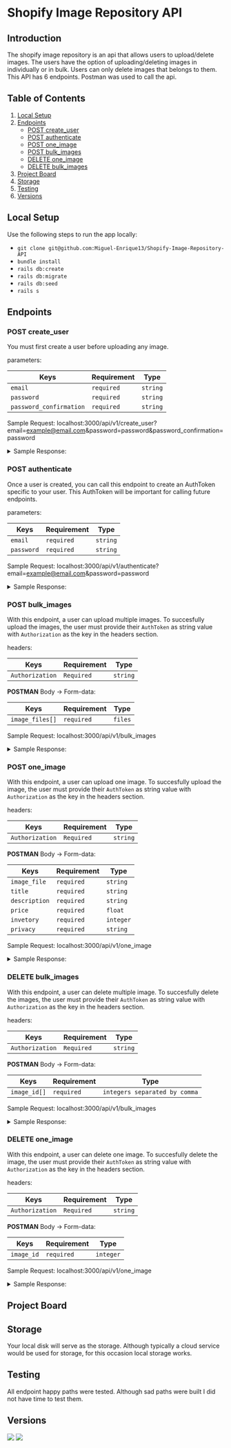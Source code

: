 # Shopify Image Repository API

## Introduction

The shopify image repository is an api that allows users to upload/delete images. The users have the option of uploading/deleting images in individually or in bulk. Users can only delete images that belongs to them. This API has 6 endpoints. Postman was used to call the api. 

## Table of Contents
1. [Local Setup](#local-setup)
1. [Endpoints](#endpoints)
    - [POST create_user](#post-create_user)
    - [POST authenticate](#post-authenticate)
    - [POST one_image](#post-one_image)
    - [POST bulk_images](#post-bulk_images)
    - [DELETE one_image](#delete-one_image)
    - [DELETE bulk_images](#delete-bulk_images)
1. [Project Board](#project-board)
1. [Storage](#storage)
1. [Testing](#testing)
1. [Versions](#versions)


## Local Setup
Use the following steps to run the app locally: 
* `git clone git@github.com:Miguel-Enrique13/Shopify-Image-Repository-API`
* `bundle install`
* `rails db:create`
* `rails db:migrate`
* `rails db:seed`
* `rails s`

## Endpoints

### POST create_user

You must first create a user before uploading any image.

parameters: 

| Keys  |  Requirement | Type  |
|---|---|---|
|`email`|`required`|`string`|
|`password`|`required`|`string`|
|`password_confirmation`|`required`|`string`|

Sample Request: localhost:3000/api/v1/create_user?email=example@email.com&password=password&password_confirmation=password

<details>
  <summary> Sample Response: </summary>
  
  ```
  {
    "message": "User created successfully"
}
```
</details>

### POST authenticate

Once a user is created, you can call this endpoint to create an AuthToken specific to your user. This AuthToken will be important for calling future endpoints.

parameters: 

| Keys  |  Requirement | Type  |
|---|---|---|
|`email`|`required`|`string`|
|`password`|`required`|`string`|

Sample Request: localhost:3000/api/v1/authenticate?email=example@email.com&password=password


<details>
  <summary> Sample Response: </summary>
  
  ```
  {
     "auth_token": "eyJhbGciOiJIUzI1NiJ9.eyJ1c2VyX2lkIjoxLCJleHAiOjE2MTEwMTIzNDh9.ESAybXEYVyiUkPM4hbDsD-ZUuVGd4GErkoTVUwCGpkw"
}
```
</details>

### POST bulk_images

With this endpoint, a user can upload multiple images. To succesfully upload the images, the user must provide their `AuthToken` as string value with `Authorization` as the key in the headers section.    

headers:

| Keys  |  Requirement | Type  |
|---|---|---|
|`Authorization`|`Required`|`string`|

**POSTMAN** Body -> Form-data: 

| Keys  |  Requirement | Type  |
|---|---|---|
|`image_files[]`|`required`|`files`|

Sample Request: localhost:3000/api/v1/bulk_images

<details>
  <summary> Sample Response: </summary>
  
  ```
{
    "data": [
        {
            "id": "1",
            "type": "image",
            "attributes": {
                "id": 1,
                "title": "---",
                "description": "---",
                "price": 0.0,
                "privacy": "private",
                "inventory": 0
            },
            "relationships": {
                "user": {
                    "data": {
                        "id": "1",
                        "type": "user"
                    }
                }
            }
        },
        {
            "id": "2",
            "type": "image",
            "attributes": {
                "id": 2,
                "title": "---",
                "description": "---",
                "price": 0.0,
                "privacy": "private",
                "inventory": 0
            },
            "relationships": {
                "user": {
                    "data": {
                        "id": "1",
                        "type": "user"
                    }
                }
            }
        }
    ]
}
```
</details>

### POST one_image
With this endpoint, a user can upload one image. To succesfully upload the image, the user must provide their `AuthToken` as string value with `Authorization` as the key in the headers section.

headers:

| Keys  |  Requirement | Type  |
|---|---|---|
|`Authorization`|`Required`|`string`|

**POSTMAN** Body -> Form-data: 

| Keys  |  Requirement | Type  |
|---|---|---|
|`image_file`|`required`|`string`|
|`title`|`required`|`string`|
|`description`|`required`|`string`|
|`price`|`required`|`float`|
|`invetory`|`required`|`integer`|
|`privacy`|`required`|`string`|

Sample Request: localhost:3000/api/v1/one_image

<details>
  <summary> Sample Response: </summary>
  
  ```
{
    "data": {
        "id": "3",
        "type": "image",
        "attributes": {
            "id": 3,
            "title": "Image title",
            "description": "Image description",
            "price": 1.0,
            "privacy": "private",
            "inventory": 6
        },
        "relationships": {
            "user": {
                "data": {
                    "id": "1",
                    "type": "user"
                }
            }
        }
    }
}
```
</details>

### DELETE bulk_images

With this endpoint, a user can delete multiple image. To succesfully delete the images, the user must provide their `AuthToken` as string value with `Authorization` as the key in the headers section.

headers:

| Keys  |  Requirement | Type  |
|---|---|---|
|`Authorization`|`Required`|`string`|

**POSTMAN** Body -> Form-data: 

| Keys  |  Requirement | Type  |
|---|---|---|
|`image_id[]`|`required`|`integers separated by comma`|

Sample Request: localhost:3000/api/v1/bulk_images

<details>
  <summary> Sample Response: </summary>
  
  ```
{
    "message": "All authorized images have been deleted"
}
```
</details>

### DELETE one_image


With this endpoint, a user can delete one image. To succesfully delete the image, the user must provide their `AuthToken` as string value with `Authorization` as the key in the headers section.

headers:

| Keys  |  Requirement | Type  |
|---|---|---|
|`Authorization`|`Required`|`string`|

**POSTMAN** Body -> Form-data: 

| Keys  |  Requirement | Type  |
|---|---|---|
|`image_id`|`required`|`integer`|

Sample Request: localhost:3000/api/v1/one_image

<details>
  <summary> Sample Response: </summary>
  
  ```
{
    "message": "Image deleted"
}
```
</details>

## Project Board

## Storage
Your local disk will serve as the storage. Although typically a cloud service would be used for storage, for this occasion local storage works.

## Testing
All endpoint happy paths were tested. Although sad paths were built I did not have time to test them.

## Versions

![](https://img.shields.io/badge/Rails-5.2.4.3-informational?style=flat&logo=<LOGO_NAME>&logoColor=white&color=2bbc8a)
![](https://img.shields.io/badge/Ruby-2.5.3-informational?style=flat&logo=<LOGO_NAME>&logoColor=white&color=2bbc8a)













  
